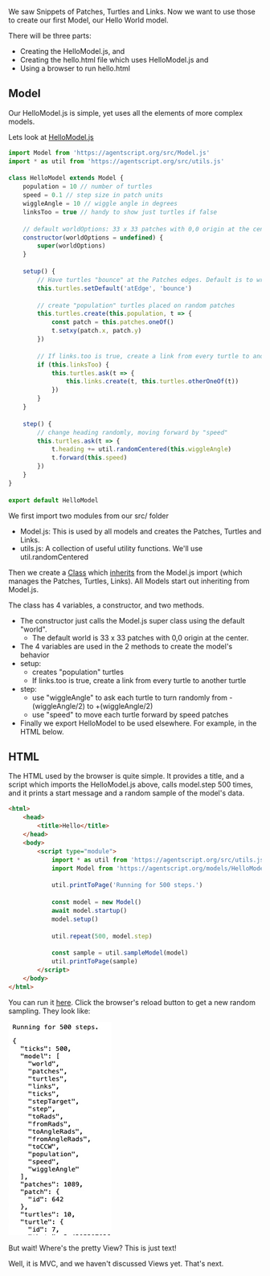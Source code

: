 <!-- # Model -->

We saw Snippets of Patches, Turtles and Links. Now we want to use those
to create our first Model, our Hello World model.

There will be three parts:

-   Creating the HelloModel.js, and
-   Creating the hello.html file which uses HelloModel.js and
-   Using a browser to run hello.html

## Model

Our HelloModel.js is simple, yet uses all the elements of more complex models.

Lets look at [HelloModel.js](https://agentscript.org/models/HelloModel.js)

```javascript
import Model from 'https://agentscript.org/src/Model.js'
import * as util from 'https://agentscript.org/src/utils.js'

class HelloModel extends Model {
    population = 10 // number of turtles
    speed = 0.1 // step size in patch units
    wiggleAngle = 10 // wiggle angle in degrees
    linksToo = true // handy to show just turtles if false

    // default worldOptions: 33 x 33 patches with 0,0 origin at the center.
    constructor(worldOptions = undefined) {
        super(worldOptions)
    }

    setup() {
        // Have turtles "bounce" at the Patches edges. Default is to wrap
        this.turtles.setDefault('atEdge', 'bounce')

        // create "population" turtles placed on random patches
        this.turtles.create(this.population, t => {
            const patch = this.patches.oneOf()
            t.setxy(patch.x, patch.y)
        })

        // If links.too is true, create a link from every turtle to another turtle
        if (this.linksToo) {
            this.turtles.ask(t => {
                this.links.create(t, this.turtles.otherOneOf(t))
            })
        }
    }

    step() {
        // change heading randomly, moving forward by "speed"
        this.turtles.ask(t => {
            t.heading += util.randomCentered(this.wiggleAngle)
            t.forward(this.speed)
        })
    }
}

export default HelloModel
```

We first import two modules from our src/ folder

-   Model.js: This is used by all models and creates the Patches, Turtles and Links.
-   utils.js: A collection of useful utility functions. We'll use util.randomCentered

Then we create a [Class](https://javascript.info/class) which [inherits](https://javascript.info/class-inheritance) from the Model.js import (which manages the Patches, Turtles, Links). All Models start out inheriting from Model.js.

The class has 4 variables, a constructor, and two methods.

-   The constructor just calls the Model.js super class using the default "world".
    -   The default world is 33 x 33 patches with 0,0 origin at the center.
-   The 4 variables are used in the 2 methods to create the model's behavior
-   setup:
    -   creates "population" turtles
    -   If links.too is true, create a link from every turtle to another turtle
-   step:
    -   use "wiggleAngle" to ask each turtle to turn randomly from -(wiggleAngle/2) to +(wiggleAngle/2)
    -   use "speed" to move each turtle forward by speed patches
-   Finally we export HelloModel to be used elsewhere. For example, in the HTML below.

## HTML

The HTML used by the browser is quite simple. It provides a title, and a script which imports the HelloModel.js above, calls model.step 500 times, and it prints a start message and a random sample of the model's data.

```html
<html>
    <head>
        <title>Hello</title>
    </head>
    <body>
        <script type="module">
            import * as util from 'https://agentscript.org/src/utils.js'
            import Model from 'https://agentscript.org/models/HelloModel.js'

            util.printToPage('Running for 500 steps.')

            const model = new Model()
            await model.startup()
            model.setup()

            util.repeat(500, model.step)

            const sample = util.sampleModel(model)
            util.printToPage(sample)
        </script>
    </body>
</html>
```

You can run it [here](https://agentscript.org/views1/hello.html). Click the browser's reload button to get a new random sampling. They look like:

![Image](/config/cleantheme/static/RandomSample.jpg)

But wait! Where's the pretty View? This is just text!

Well, it is MVC, and we haven't discussed Views yet. That's next.

